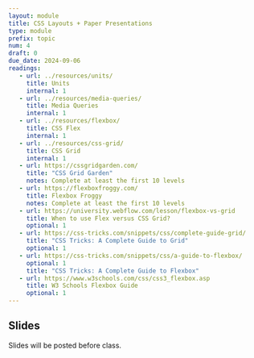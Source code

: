 ```yaml
---
layout: module
title: CSS Layouts + Paper Presentations
type: module
prefix: topic
num: 4
draft: 0
due_date: 2024-09-06
readings: 
   - url: ../resources/units/
     title: Units
     internal: 1
   - url: ../resources/media-queries/
     title: Media Queries
     internal: 1
   - url: ../resources/flexbox/
     title: CSS Flex
     internal: 1
   - url: ../resources/css-grid/
     title: CSS Grid
     internal: 1
   - url: https://cssgridgarden.com/
     title: "CSS Grid Garden"
     notes: Complete at least the first 10 levels
   - url: https://flexboxfroggy.com/
     title: Flexbox Froggy
     notes: Complete at least the first 10 levels
   - url: https://university.webflow.com/lesson/flexbox-vs-grid
     title: When to use Flex versus CSS Grid?
     optional: 1
   - url: https://css-tricks.com/snippets/css/complete-guide-grid/
     title: "CSS Tricks: A Complete Guide to Grid"
     optional: 1
   - url: https://css-tricks.com/snippets/css/a-guide-to-flexbox/
     optional: 1
     title: "CSS Tricks: A Complete Guide to Flexbox"
   - url: https://www.w3schools.com/css/css3_flexbox.asp
     title: W3 Schools Flexbox Guide
     optional: 1
---
```



## Slides
Slides will be posted before class.

<!-- * Lecture 6 (Good to go!): <a href="https://docs.google.com/presentation/d/1PjbqofH0W1PCIyM9TqDYib1poSJdeoia/edit?usp=sharing&ouid=113376576186080604800&rtpof=true&sd=true" target="_blank">CSS Layouts</a> (Monday, 09/09) -->


<!-- ## Activities
* <a href="/fall2024/course-files/lectures/lecture06.zip">Lecture 6 files</a> (Friday, 09/06) -->
